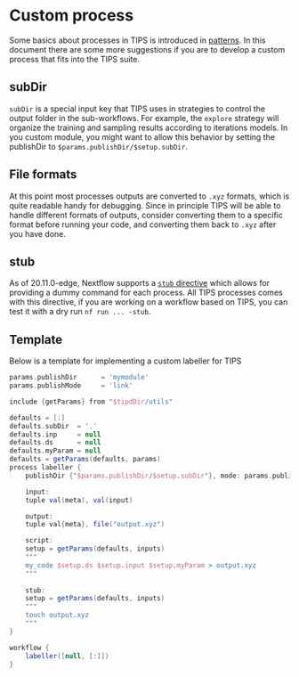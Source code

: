 # Custom process

Some basics about processes in TIPS is introduced in [patterns](patterns.md). In
this document there are some more suggestions if you are to develop a custom
process that fits into the TIPS suite.

## subDir

`subDir` is a special input key that TIPS uses in strategies to control the
output folder in the sub-workflows. For example, the `explore` strategy will
organize the training and sampling results according to iterations models. In
you custom module, you might want to allow this behavior by setting the
publishDir to `$params.publishDir/$setup.subDir`.

## File formats

At this point most processes outputs are converted to `.xyz` formats, which is
quite readable handy for debugging. Since in principle TIPS will be able to
handle different formats of outputs, consider converting them to a specific
format before running your code, and converting them back to `.xyz` after you
have done.

## stub

As of 20.11.0-edge, Nextflow supports a [`stub`
directive](https://www.nextflow.io/docs/edge/process.html#stub) which allows for
providing a dummy command for each process. All TIPS processes comes with this
directive, if you are working on a workflow based on TIPS, you can test it with
a dry run `nf run ... -stub`.

## Template
Below is a template for implementing a custom labeller for TIPS

```groovy
params.publishDir      = 'mymodule'
params.publishMode     = 'link'

include {getParams} from "$tipdDir/utils"

defaults = [:]
defaults.subDir  = '.'
defaults.inp     = null
defaults.ds      = null
defaults.myParam = null
defaults = getParams(defaults, params)
process labeller {
    publishDir {"$params.publishDir/$setup.subDir"}, mode: params.publishMode

    input:
    tuple val(meta), val(input)

    output:
    tuple val{meta}, file("output.xyz") 

    script:
    setup = getParams(defaults, inputs)
    """
    my_code $setup.ds $setup.input $setup.myParam > output.xyz
    """
    
    stub:
    setup = getParams(defaults, inputs)
    """
    touch output.xyz
    """
}

workflow {
    labeller([null, [:]])
}
```

